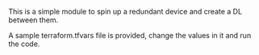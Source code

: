 This is a simple module to spin up a redundant device and create a DL between them.

A sample terraform.tfvars file is provided, change the values in it and run the code.
